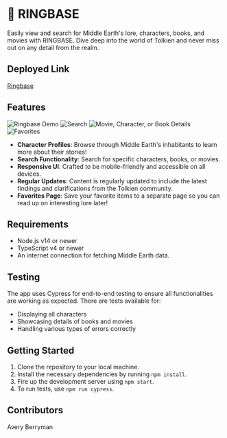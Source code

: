 # 📖 RINGBASE

Easily view and search for Middle Earth's lore, characters, books, and movies with RINGBASE. Dive deep into the world of Tolkien and never miss out on any detail from the realm.

## Deployed Link
[Ringbase](https://one-repo-to-rule-them-all.vercel.app/)

## Features

![Ringbase Demo](https://user-images.githubusercontent.com/123911665/270182144-5a96f500-20c1-4eba-a413-574d74941f20.png)
![Search](https://user-images.githubusercontent.com/123911665/270182258-7c46a1c2-019d-49e6-a3f3-98375bb8414d.png)
![Movie, Character, or Book Details](https://user-images.githubusercontent.com/123911665/270182167-b09cd0c4-f1ff-4d84-9303-0bc2ef3e02da.png)
![Favorites](https://user-images.githubusercontent.com/123911665/270182328-5f51900c-186b-4ba7-9290-31c2108d5550.png)


- **Character Profiles**: Browse through Middle Earth's inhabitants to learn more about their stories!
- **Search Functionality**: Search for specific characters, books, or movies.
- **Responsive UI**: Crafted to be mobile-friendly and accessible on all devices.
- **Regular Updates**: Content is regularly updated to include the latest findings and clarifications from the Tolkien community.
- **Favorites Page**: Save your favorite items to a separate page so you can read up on interesting lore later!

## Requirements

- Node.js v14 or newer
- TypeScript v4 or newer
- An internet connection for fetching Middle Earth data.

## Testing

The app uses Cypress for end-to-end testing to ensure all functionalities are working as expected. There are tests available for:
- Displaying all characters
- Showcasing details of books and movies
- Handling various types of errors correctly

## Getting Started

1. Clone the repository to your local machine.
2. Install the necessary dependencies by running `npm install`.
3. Fire up the development server using `npm start`.
4. To run tests, use `npm run cypress`.

## Contributors

Avery Berryman
